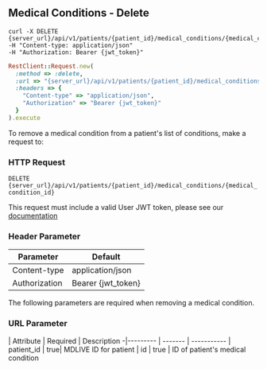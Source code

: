 ## Medical Conditions - Delete

```shell
curl -X DELETE {server_url}/api/v1/patients/{patient_id}/medical_conditions/{medical_condition_id}
-H "Content-type: application/json"
-H "Authorization: Bearer {jwt_token}"
```
```ruby
RestClient::Request.new(
  :method => :delete,
  :url => "{server_url}/api/v1/patients/{patient_id}/medical_conditions/{medical_condition_id}",
  :headers => {
    "Content-type" => "application/json",
    "Authorization" => "Bearer {jwt_token}"
  }
).execute
```

To remove a medical condition from a patient's list of conditions, make a request to:

### HTTP Request

`DELETE {server_url}/api/v1/patients/{patient_id}/medical_conditions/{medical_condition_id}`

This request must include a valid User JWT token, please see our [documentation](#user-tokens)

### Header Parameter

Parameter | Default
--------- | -------
Content-type | application/json
Authorization| Bearer {jwt_token}

The following parameters are required when removing a medical condition.

### URL Parameter
 | Attribute | Required | Description
 -|--------- | ------- | -----------
 | patient_id | true| MDLIVE ID for patient
 | id | true | ID of patient's medical condition


